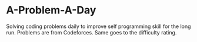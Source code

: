 # A-Problem-A-Day
Solving coding problems daily to improve self programming skill for the long run. 
Problems are from Codeforces. Same goes to the difficulty rating.

